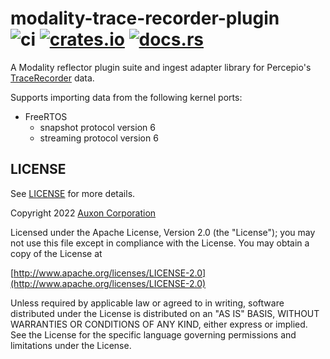 # modality-trace-recorder-plugin &emsp; ![ci] [![crates.io]](https://crates.io/crates/modality-trace-recorder-plugin) [![docs.rs]](https://docs.rs/modality-trace-recorder-plugin)

A Modality reflector plugin suite and ingest adapter library for Percepio's [TraceRecorder](https://github.com/percepio/TraceRecorderSource) data.

Supports importing data from the following kernel ports:
* FreeRTOS
  - snapshot protocol version 6
  - streaming protocol version 6

## LICENSE

See [LICENSE](./LICENSE) for more details.

Copyright 2022 [Auxon Corporation](https://auxon.io)

Licensed under the Apache License, Version 2.0 (the "License");
you may not use this file except in compliance with the License.
You may obtain a copy of the License at

[http://www.apache.org/licenses/LICENSE-2.0](http://www.apache.org/licenses/LICENSE-2.0)

Unless required by applicable law or agreed to in writing, software
distributed under the License is distributed on an "AS IS" BASIS,
WITHOUT WARRANTIES OR CONDITIONS OF ANY KIND, either express or implied.
See the License for the specific language governing permissions and
limitations under the License.

[ci]: https://github.com/auxoncorp/modality-trace-recorder-plugin/workflows/CI/badge.svg
[crates.io]: https://img.shields.io/crates/v/modality-trace-recorder-plugin.svg
[docs.rs]: https://docs.rs/modality-trace-recorder-plugin/badge.svg
